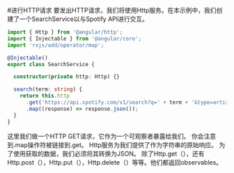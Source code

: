 #进行HTTP请求
要发出HTTP请求，我们将使用Http服务。在本示例中，我们创建了一个SearchService以与Spotify API进行交互。
```ts
import { Http } from '@angular/http';
import { Injectable } from '@angular/core';
import 'rxjs/add/operator/map';

@Injectable()
export class SearchService {

  constructor(private http: Http) {}

  search(term: string) {
    return this.http
      .get('https://api.spotify.com/v1/search?q=' + term + '&type=artist')
      .map((response) => response.json());
  }
}
```
这里我们做一个HTTP GET请求，它作为一个可观察者暴露给我们。 你会注意到.map操作符被链接到.get。 Http服务为我们提供了作为字符串的原始响应。 为了使用获取的数据，我们必须将其转换为JSON。
除了Http.get（），还有Http.post（），Http.put（），Http.delete（）等等。他们都返回observables。